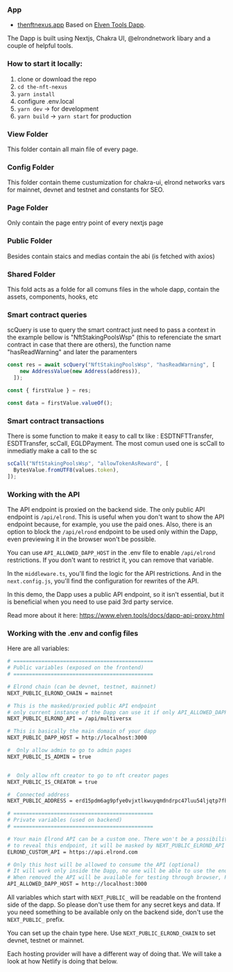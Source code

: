 ### App

- [thenftnexus.app](https://thenftnexus.app/)
Based on [Elven Tools Dapp](https://www.elven.tools/docs/minter-dapp-introduction.html).

The Dapp is built using Nextjs, Chakra UI, @elrondnetwork libary and a couple of helpful tools.


### How to start it locally:

1. clone or download the repo
2. `cd the-nft-nexus`
3. `yarn install`
4. configure .env.local 
5. `yarn dev` -> for development
6. `yarn build` -> `yarn start` for production



### View Folder

This folder contain all main file of every page.

### Config Folder

This folder contain theme custumization for chakra-ui, elrond networks vars for mainnet, devnet and testnet and constants for SEO.

### Page Folder

Only contain the page entry point of every nextjs page

### Public Folder

Besides contain staics and medias contain the abi (is fetched with axios)

### Shared Folder

This fold acts as a folde for all comuns files in the whole dapp, contain the assets, components, hooks, etc



### Smart contract queries

scQuery is use to query the smart contract just need to pass a context in the example bellow is "NftStakingPoolsWsp" (this to referenciate the smart contract in case that there are others), the function name "hasReadWarning" and later the paramenters

```jsx
const res = await scQuery("NftStakingPoolsWsp", "hasReadWarning", [
    new AddressValue(new Address(address)),
  ]);

const { firstValue } = res;

const data = firstValue.valueOf();
```
### Smart contract transactions
There is some function to make it easy to call tx like : ESDTNFTTransfer, ESDTTransfer, scCall, EGLDPayment. The most comun used one is scCall to inmediatly make a call to the sc

```jsx
scCall("NftStakingPoolsWsp", "allowTokenAsReward", [
  BytesValue.fromUTF8(values.token),
]);
```

### Working with the API

The API endpoint is proxied on the backend side. The only public API endpoint is `/api/elrond`. This is useful when you don't want to show the API endpoint because, for example, you use the paid ones. Also, there is an option to block the `/api/elrond` endpoint to be used only within the Dapp, even previewing it in the browser won't be possible.

You can use `API_ALLOWED_DAPP_HOST` in the .env file to enable `/api/elrond` restrictions. If you don't want to restrict it, you can remove that variable.

In the `middleware.ts`, you'll find the logic for the API restrictions. And in the `next.config.js`, you'll find the configuration for rewrites of the API.

In this demo, the Dapp uses a public API endpoint, so it isn't essential, but it is beneficial when you need to use paid 3rd party service.

Read more about it here: https://www.elven.tools/docs/dapp-api-proxy.html

### Working with the .env and config files

Here are all variables:

```bash
# =============================================
# Public variables (exposed on the frontend)
# =============================================

# Elrond chain (can be devnet, testnet, mainnet)
NEXT_PUBLIC_ELROND_CHAIN = mainnet

# This is the masked/proxied public API endpoint
# only current instance of the Dapp can use it if only API_ALLOWED_DAPP_HOST is set
NEXT_PUBLIC_ELROND_API = /api/multiversx

# This is basically the main domain of your dapp
NEXT_PUBLIC_DAPP_HOST = http://localhost:3000

#  Only allow admin to go to admin pages
NEXT_PUBLIC_IS_ADMIN = true


#  Only allow nft creator to go to nft creator pages
NEXT_PUBLIC_IS_CREATOR = true

#  Connected address
NEXT_PUBLIC_ADDRESS = erd15pdm6ag9pfye0vjxtlkwuyqmdndrpc47luu54ljqtp7fhtzxff7qx824m5

# =============================================
# Private variables (used on backend)
# =============================================

# Your main Elrond API can be a custom one. There won't be a possibility
# to reveal this endpoint, it will be masked by NEXT_PUBLIC_ELROND_API
ELROND_CUSTOM_API = https://api.elrond.com

# Only this host will be allowed to consume the API (optional)
# It will work only inside the Dapp, no one will be able to use the endpoint, even in browser
# When removed the API will be available for testing through browser, Postman etc.
API_ALLOWED_DAPP_HOST = http://localhost:3000
```


All variables which start with `NEXT_PUBLIC_` will be readable on the frontend side of the dapp. So please don't use them for any secret keys and data. If you need something to be available only on the backend side, don't use the `NEXT_PUBLIC_` prefix.

You can set up the chain type here. Use `NEXT_PUBLIC_ELROND_CHAIN` to set devnet, testnet or mainnet.

Each hosting provider will have a different way of doing that. We will take a look at how Netlify is doing that below.

